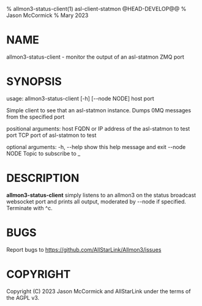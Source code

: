 % allmon3-status-client(1) asl-client-statmon @HEAD-DEVELOP@@
% Jason McCormick
% Mary 2023

# NAME
allmon3-status-client - monitor the output of an asl-statmon ZMQ port

# SYNOPSIS
usage: allmon3-status-client [-h] [\-\-node NODE] host port

Simple client to see that an asl-statmon instance. Dumps 0MQ messages from the
specified port

positional arguments:
  host           FQDN or IP address of the asl-statmon to test
  port           TCP port of asl-statmon to test

optional arguments:
  -h, \-\-help     show this help message and exit
  \-\-node NODE  Topic to subscribe to
_
# DESCRIPTION
**allmon3-status-client** simply listens to an allmon3
on the status broadcast websocket port and prints
all output, moderated by \-\-node if specified.
Terminate with ^c.

# BUGS
Report bugs to https://github.com/AllStarLink/Allmon3/issues

# COPYRIGHT
Copyright (C) 2023 Jason McCormick and AllStarLink
under the terms of the AGPL v3.

